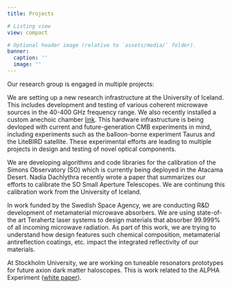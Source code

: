 ```yaml
---
title: Projects

# Listing view
view: compact

# Optional header image (relative to `assets/media/` folder).
banner:
  caption: ''
  image: ''
---
```


Our research group is engaged in multiple projects:

We are setting up a new research infrastructure at the University of Iceland. This includes development and testing of various coherent microwave sources in the 40-400 GHz frequency range. We also recently installed a custom anechoic chamber [link](/post/2023_anechoic_chamber). This hardware infrastructure is being devloped with current and future-generation CMB experiments in mind, including experiments such as the balloon-borne experiment Taurus and the LiteBIRD satellite. These experimental efforts are leading to multiple projects in design and testing of novel optical components.

We are developing algorithms and code libraries for the calibration of the Simons Observatory (SO) which is currently being deployed in the Atacama Desert. Nadia Dachlythra recently wrote a paper that summarizes our efforts to calibrate the SO Small Aperture Telescopes. We are continung this calibration work from the University of Iceland.

In work funded by the Swedish Space Agency, we are conducting R&D development of metamaterial microwave absorbers. We are using state-of-the art Terahertz laser systems to design materials that absorber 99.999% of all incoming microwave radiation. As part of this work, we are trying to understand how design features such chemical composition, metamaterial antireflection coatings, etc. impact the integrated reflectivity of our materials.

At Stockholm University, we are working on tuneable resonators prototypes for future axion dark matter haloscopes. This is work related to the ALPHA Experiment ([white paper](https://arxiv.org/abs/2210.00017)).